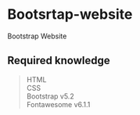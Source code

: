 # Bootsrtap-website
Bootstrap Website 
## Required knowledge
> HTML <br>
> CSS <br>
> Bootstrap v5.2 <br>
> Fontawesome v6.1.1

